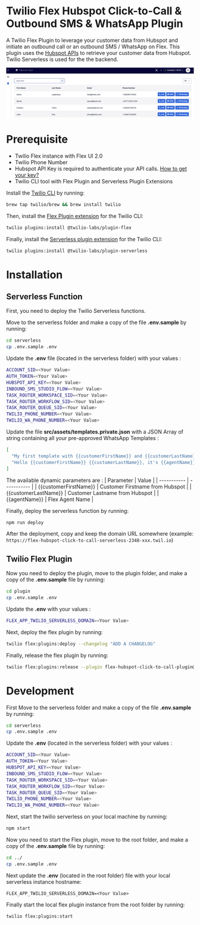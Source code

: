 # Twilio Flex Hubspot Click-to-Call & Outbound SMS & WhatsApp Plugin

A Twilio Flex Plugin to leverage your customer data from Hubspot and initiate an outbound call or an outbound SMS / WhatsApp on Flex. This plugin uses the [Hubspot APIs](https://developers.hubspot.com/docs/api/overview) to retrieve your customer data from Hubspot. Twilio Serverless is used for the the backend.

![Screenshot of the Twilio Flex Hubspot Click-to-Call & Outbound SMS Plugin](screenshot.png "Screenshot of the Twilio Flex Hubspot Click-to-Call & Outbound SMS Plugin")

# Prerequisite

- Twilio Flex instance with Flex UI 2.0
- Twilio Phone Number
- Hubspot API Key is required to authenticate your API calls. [How to get your key?](https://knowledge.hubspot.com/integrations/how-do-i-get-my-hubspot-api-key)
- Twilio CLI tool with Flex Plugin and Serverless Plugin Extensions

Install the [Twilio CLI](https://www.twilio.com/docs/twilio-cli/quickstart) by running:
```bash
brew tap twilio/brew && brew install twilio
```

Then, install the [Flex Plugin extension](https://github.com/twilio-labs/plugin-flex/tree/v1-beta) for the Twilio CLI:
```bash
twilio plugins:install @twilio-labs/plugin-flex
```

Finally, install the [Serverless plugin extension](https://github.com/twilio-labs/plugin-serverless) for the Twilio CLI:
```bash
twilio plugins:install @twilio-labs/plugin-serverless
```

# Installation

## Serverless Function

First, you need to deploy the Twilio Serverless functions.

Move to the serverless folder and make a copy of the file **.env.sample** by running:
```bash
cd serverless
cp .env.sample .env
```

Update the **.env** file (located in the serverless folder) with your values :
```bash
ACCOUNT_SID=<Your Value>
AUTH_TOKEN=<Your Value>
HUBSPOT_API_KEY=<Your Value>
INBOUND_SMS_STUDIO_FLOW=<Your Value>
TASK_ROUTER_WORKSPACE_SID=<Your Value>
TASK_ROUTER_WORKFLOW_SID=<Your Value>
TASK_ROUTER_QUEUE_SID=<Your Value>
TWILIO_PHONE_NUMBER=<Your Value>
TWILIO_WA_PHONE_NUMBER=<Your Value>
```

Update the file **src/assets/templates.private.json** with a JSON Array of string containing all your pre-approved WhatsApp Templates :
```json
[
  "My first template with {{customerFirstName}} and {{customerLastName}} and {{agentName}}.",
  "Hello {{customerFirstName}} {{customerLastName}}, it's {{agentName}} from WhatsApp, feel free to reach out to me if you need more help"
]
```

The available dynamic parameters are :
| Parameter      | Value |
| ----------- | ----------- |
| {{customerFirstName}}      | Customer Firstname from Hubspot       |
| {{customerLastName}}   | Customer Lastname from Hubspot        |
| {{agentName}}   | Flex Agent Name        |


Finally, deploy the serverless function by running:
```bash
npm run deploy
```

After the deployment, copy and keep the domain URL somewhere (example: `https://flex-hubspot-click-to-call-serverless-2348-xxx.twil.io`)

## Twilio Flex Plugin

Now you need to deploy the plugin, move to the plugin folder, and make a copy of the **.env.sample** file by running:
```bash
cd plugin
cp .env.sample .env
```

Update the **.env** with your values :
```bash
FLEX_APP_TWILIO_SERVERLESS_DOMAIN=<Your Value>
```

Next, deploy the flex plugin by running:
```bash
twilio flex:plugins:deploy --changelog "ADD A CHANGELOG"
```

Finally, release the flex plugin by running:
```bash
twilio flex:plugins:release --plugin flex-hubspot-click-to-call-plugin@1.0.0 --name "NAME OF THE RELEASE" --description "DESCRIPTION OF THE RELEASE"
```

# Development

First Move to the serverless folder and make a copy of the file **.env.sample** by running:
```bash
cd serverless
cp .env.sample .env
```

Update the **.env** (located in the serverless folder) with your values :
```bash
ACCOUNT_SID=<Your Value>
AUTH_TOKEN=<Your Value>
HUBSPOT_API_KEY=<Your Value>
INBOUND_SMS_STUDIO_FLOW=<Your Value>
TASK_ROUTER_WORKSPACE_SID=<Your Value>
TASK_ROUTER_WORKFLOW_SID=<Your Value>
TASK_ROUTER_QUEUE_SID=<Your Value>
TWILIO_PHONE_NUMBER=<Your Value>
TWILIO_WA_PHONE_NUMBER=<Your Value>
```

Next, start the twilio serverless on your local machine by running:
```bash
npm start
```

Now you need to start the Flex plugin, move to the root folder, and make a copy of the **.env.sample** file by running:
```bash
cd ../
cp .env.sample .env
```

Next update the **.env** (located in the root folder) file with your local serverless instance hostname:
```
FLEX_APP_TWILIO_SERVERLESS_DOMAIN=<Your Value>
```

Finally start the local flex plugin instance from the root folder by running:
```bash
twilio flex:plugins:start
```